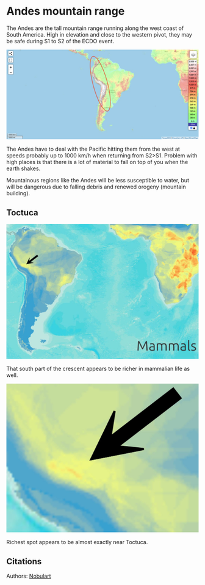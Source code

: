 # Andes mountain range

The Andes are the tall mountain range running along the west coast of South America. High in elevation and close to the western pivot, they may be safe during S1 to S2 of the ECDO event.

![sa](img/andes.png "sa")

The Andes have to deal with the Pacific hitting them from the west at speeds probably up to 1000 km/h when returning from S2>S1. Problem with high places is that there is a lot of material to fall on top of you when the earth shakes.

Mountainous regions like the Andes will be less susceptible to water, but will be dangerous due to falling debris and renewed orogeny (mountain building). 

## Toctuca

![sa](img/toctuca1.jpg "sa")

That south part of the crescent appears to be richer in mammalian life as well.

![sa](img/toctuca2.jpg "sa")

Richest spot appears to be almost exactly near Toctuca.

## Citations

Authors: [Nobulart](https://nobulart.com)
